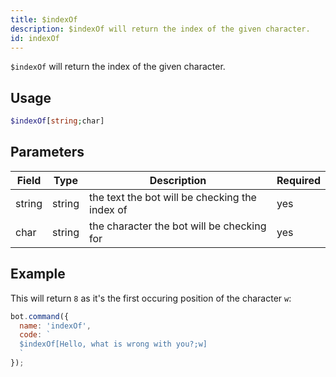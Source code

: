 ```yaml
---
title: $indexOf 
description: $indexOf will return the index of the given character.
id: indexOf
---
```


`$indexOf` will return the index of the given character.

## Usage

```php
$indexOf[string;char]
```

## Parameters 


| Field  | Type   | Description                                    | Required |
| ------ | ------ | ---------------------------------------------- | -------- |
| string | string | the text the bot will be checking the index of | yes      |
| char   | string | the character the bot will be checking for     | yes      |


## Example

This will return `8` as it's the first occuring position of the character `w`:

```javascript
bot.command({
  name: 'indexOf',
  code: `
  $indexOf[Hello, what is wrong with you?;w]
  `
});
```
